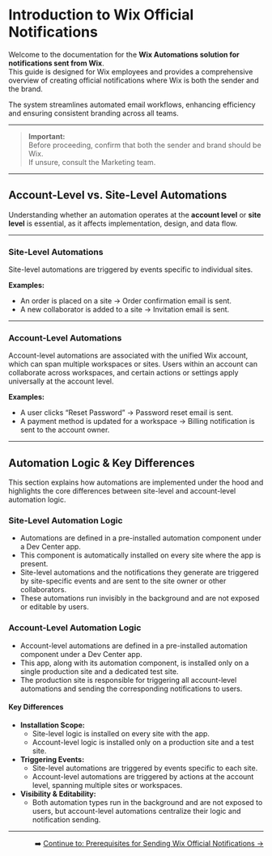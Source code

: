 # Introduction to Wix Official Notifications

Welcome to the documentation for the **Wix Automations solution for notifications sent from Wix**.  
This guide is designed for Wix employees and provides a comprehensive overview of creating official notifications where Wix is both the sender and the brand.

The system streamlines automated email workflows, enhancing efficiency and ensuring consistent branding across all teams.

---

> **Important:**  
> Before proceeding, confirm that both the sender and brand should be Wix.  
> If unsure, consult the Marketing team.

---

## Account-Level vs. Site-Level Automations

Understanding whether an automation operates at the **account level** or **site level** is essential, as it affects implementation, design, and data flow.

---

### Site-Level Automations

Site-level automations are triggered by events specific to individual sites.

**Examples:**
- An order is placed on a site → Order confirmation email is sent.
- A new collaborator is added to a site → Invitation email is sent.

---

### Account-Level Automations

Account-level automations are associated with the unified Wix account, which can span multiple workspaces or sites. Users within an account can collaborate across workspaces, and certain actions or settings apply universally at the account level.

**Examples:**
- A user clicks “Reset Password” → Password reset email is sent.
- A payment method is updated for a workspace → Billing notification is sent to the account owner.

---

## Automation Logic & Key Differences

This section explains how automations are implemented under the hood and highlights the core differences between site-level and account-level automation logic.

### Site-Level Automation Logic

- Automations are defined in a pre-installed automation component under a Dev Center app.  
- This component is automatically installed on every site where the app is present.  
- Site-level automations and the notifications they generate are triggered by site-specific events and are sent to the site owner or other collaborators.  
- These automations run invisibly in the background and are not exposed or editable by users.

### Account-Level Automation Logic

- Account-level automations are defined in a pre-installed automation component under a Dev Center app.  
- This app, along with its automation component, is installed only on a single production site and a dedicated test site.  
- The production site is responsible for triggering all account-level automations and sending the corresponding notifications to users.

#### Key Differences

- **Installation Scope:**  
  - Site-level logic is installed on every site with the app.  
  - Account-level logic is installed only on a production site and a test site.
- **Triggering Events:**  
  - Site-level automations are triggered by events specific to each site.  
  - Account-level automations are triggered by actions at the account level, spanning multiple sites or workspaces.
- **Visibility & Editability:**  
  - Both automation types run in the background and are not exposed to users, but account-level automations centralize their logic and notification sending.

---

<div align="right">

➡️ [Continue to: Prerequisites for Sending Wix Official Notifications → ](./Prerequisites%20for%20Sending%20Wix%20Official%20Notifications.md)

</div>
